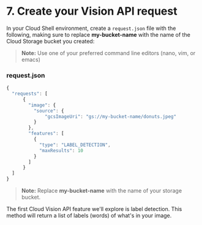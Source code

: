 # 7. Create your Vision API request
In your Cloud Shell environment, create a `request.json` file with the following, making sure to replace **my-bucket-name** with the name of the Cloud Storage bucket you created:

> **Note:** Use one of your preferred command line editors (nano, vim, or emacs)

### request.json

```javascript
{
  "requests": [
      {
        "image": {
          "source": {
              "gcsImageUri": "gs://my-bucket-name/donuts.jpeg"
          } 
        },
        "features": [
          {
            "type": "LABEL_DETECTION",
            "maxResults": 10
          }
        ]
      }
  ]
}
```

> **Note:** Replace **my-bucket-name** with the name of your storage bucket.

The first Cloud Vision API feature we'll explore is label detection. This method will return a list of labels (words) of what's in your image.